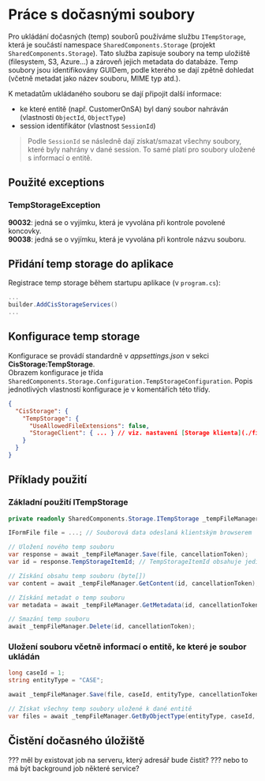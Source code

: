 ﻿# Práce s dočasnými soubory
Pro ukládání dočasných (temp) souborů používáme službu `ITempStorage`, která je součástí namespace `SharedComponents.Storage` (projekt `SharedComponents.Storage`).
Tato služba zapisuje soubory na temp uložiště (filesystem, S3, Azure...) a zároveň jejich metadata do databáze. 
Temp soubory jsou identifikovány GUIDem, podle kterého se dají zpětně dohledat (včetně metadat jako název souboru, MIME typ atd.).

K metadatům ukládaného souboru se dají připojit další informace:
- ke které entitě (např. CustomerOnSA) byl daný soubor nahráván (vlastnosti `ObjectId`, `ObjectType`)
- session identifikátor (vlastnost `SessionId`)

> Podle `SessionId` se následně dají získat/smazat všechny soubory, které byly nahrány v dané session. To samé platí pro soubory uložené s informací o entitě.

## Použité exceptions
### TempStorageException
**90032**: jedná se o vyjímku, která je vyvolána při kontrole povolené koncovky.  
**90038**: jedná se o vyjímku, která je vyvolána při kontrole názvu souboru.

## Přidání temp storage do aplikace
Registrace temp storage během startupu aplikace (v `program.cs`):
```csharp
...
builder.AddCisStorageServices()
...
```

## Konfigurace temp storage
Konfigurace se provádí standardně v *appsettings.json* v sekci **CisStorage:TempStorage**.  
Obrazem konfigurace je třída `SharedComponents.Storage.Configuration.TempStorageConfiguration`.
Popis jednotlivých vlastností konfigurace je v komentářích této třídy.
```json
{
  "CisStorage": {
    "TempStorage": {
      "UseAllowedFileExtensions": false,
      "StorageClient": { ... } // viz. nastavení [Storage klienta](./filestorage.md)
    }
  }
}
```

## Příklady použití

### Základní použití ITempStorage
```csharp
private readonly SharedComponents.Storage.ITempStorage _tempFileManager;

IFormFile file = ...; // Souborová data odeslaná klientským browserem

// Uložení nového temp souboru
var response = await _tempFileManager.Save(file, cancellationToken);
var id = response.TempStorageItemId; // TempStorageItemId obsahuje jedinečný GUID daného souboru

// Získání obsahu temp souboru (byte[])
var content = await _tempFileManager.GetContent(id, cancellationToken);

// Získání metadat o temp souboru
var metadata = await _tempFileManager.GetMetadata(id, cancellationToken);

// Smazání temp souboru
await _tempFileManager.Delete(id, cancellationToken);
```

### Uložení souboru včetně informací o entitě, ke které je soubor ukládán
```csharp
long caseId = 1;
string entityType = "CASE";

await _tempFileManager.Save(file, caseId, entityType, cancellationToken);

// Získat všechny temp soubory uložené k dané entitě
var files = await _tempFileManager.GetByObjectType(entityType, caseId, cancellationToken);
```

## Čistění dočasného úložiště
??? měl by existovat job na serveru, který adresář bude čistit?
??? nebo to má být background job některé service?